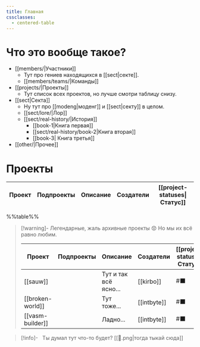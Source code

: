 ```yaml
---
title: Главная
cssclasses:
  - centered-table
---
```

# Что это вообще такое?

- [[members/|Участники]]
	- Тут про гениев находящихся в [[sect|секте]].
	- [[members/teams/|Команды]]
- [[projects/|Проекты]]
	- Тут список всех проектов, но лучше смотри таблицу снизу.
- [[sect|Секта]]
	- Ну тут про [[modeng|моденг]] и [[sect|секту]] в целом.
	- [[sect/lore/|Лор]]
	- [[sect/real-history/|История]]
		- [[book-1|Книга первая]]
		- [[sect/real-history/book-2|Книга вторая]]
		- [[book-3| Книга третья]]
- [[other/|Прочее]]


# Проекты

| Проект                                              | Подпроекты | Описание                                        | Создатели                    | [[project-statuses\|Статус]] |
| --------------------------------------------------- | ---------- | ----------------------------------------------- | ---------------------------- | ---------------------------- |
%%table%%

> [!warning]- Легендарные, жаль архивные проекты 😟
> Но мы их всё равно любим.
> 
> | Проект           | Подпроекты | Описание              | Создатели   | [[project-statuses\|Статус]] |
> | ---------------- | ---------- | --------------------- | ----------- | ---------------------------- |
> | [[sauw]]         |            | Тут и так всё ясно... | [[kirbo]]   | #⬛                           |
> | [[broken-world]] |            | Тут тоже...           | [[intbyte]] | #⬛                           |
> | [[vasm-builder]] |            | Ладно...              | [[intbyte]] | #⬛                           |
> 


>[!info]-  
> Ты думал тут что-то будет?
> [[🗿.png|тогда тыкай сюда]]
> 